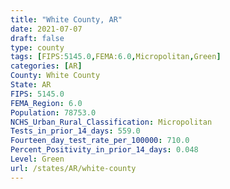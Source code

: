 ```yaml
---
title: "White County, AR"
date: 2021-07-07
draft: false
type: county
tags: [FIPS:5145.0,FEMA:6.0,Micropolitan,Green]
categories: [AR]
County: White County
State: AR
FIPS: 5145.0
FEMA_Region: 6.0
Population: 78753.0
NCHS_Urban_Rural_Classification: Micropolitan
Tests_in_prior_14_days: 559.0
Fourteen_day_test_rate_per_100000: 710.0
Percent_Positivity_in_prior_14_days: 0.048
Level: Green
url: /states/AR/white-county
---
```



